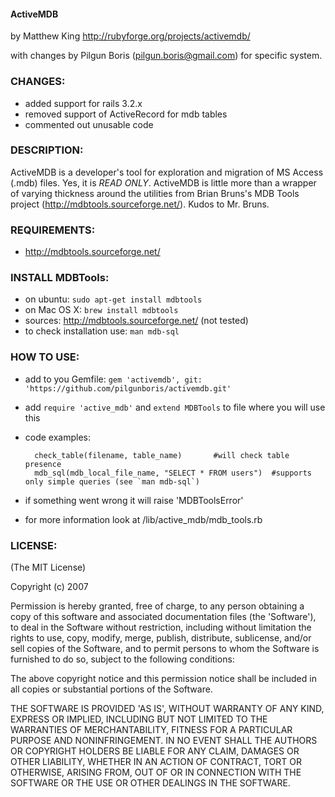 #### ActiveMDB

by Matthew King
http://rubyforge.org/projects/activemdb/

with changes by Pilgun Boris (pilgun.boris@gmail.com) for specific system.

### CHANGES:

- added support for rails 3.2.x
- removed support of ActiveRecord for mdb tables
- commented out unusable code

### DESCRIPTION:
  
ActiveMDB is a developer's tool for exploration and migration of MS Access (.mdb) files. Yes, it is  *READ ONLY*. ActiveMDB is little more than a wrapper of varying thickness around the utilities from Brian Bruns's MDB Tools project (http://mdbtools.sourceforge.net/).  Kudos to Mr. Bruns.


### REQUIREMENTS:

- http://mdbtools.sourceforge.net/

### INSTALL MDBTools:

- on ubuntu: `sudo apt-get install mdbtools`
- on Mac OS X: `brew install mdbtools`
- sources: http://mdbtools.sourceforge.net/  (not tested)
- to check installation use: `man mdb-sql`

### HOW TO USE:

- add to you Gemfile: `gem 'activemdb', git: 'https://github.com/pilgunboris/activemdb.git'`
- add `require 'active_mdb'` and `extend MDBTools` to file where you will use this
- code examples:

		check_table(filename, table_name)		#will check table presence
		mdb_sql(mdb_local_file_name, "SELECT * FROM users")  #supports only simple queries (see `man mdb-sql`)

- if something went wrong it will raise 'MDBToolsError'
- for more information look at /lib/active_mdb/mdb_tools.rb


### LICENSE:

(The MIT License)

Copyright (c) 2007 

Permission is hereby granted, free of charge, to any person obtaining
a copy of this software and associated documentation files (the
'Software'), to deal in the Software without restriction, including
without limitation the rights to use, copy, modify, merge, publish,
distribute, sublicense, and/or sell copies of the Software, and to
permit persons to whom the Software is furnished to do so, subject to
the following conditions:

The above copyright notice and this permission notice shall be
included in all copies or substantial portions of the Software.

THE SOFTWARE IS PROVIDED 'AS IS', WITHOUT WARRANTY OF ANY KIND,
EXPRESS OR IMPLIED, INCLUDING BUT NOT LIMITED TO THE WARRANTIES OF
MERCHANTABILITY, FITNESS FOR A PARTICULAR PURPOSE AND NONINFRINGEMENT.
IN NO EVENT SHALL THE AUTHORS OR COPYRIGHT HOLDERS BE LIABLE FOR ANY
CLAIM, DAMAGES OR OTHER LIABILITY, WHETHER IN AN ACTION OF CONTRACT,
TORT OR OTHERWISE, ARISING FROM, OUT OF OR IN CONNECTION WITH THE
SOFTWARE OR THE USE OR OTHER DEALINGS IN THE SOFTWARE.
